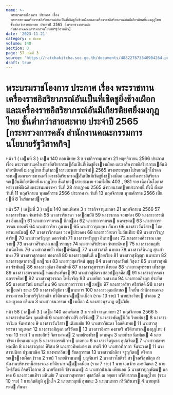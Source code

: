 ```yaml
---
name: >-
  พระบรมราชโองการ ประกาศ เรื่อง
  พระราชทานเครื่องราชอิสริยาภรณ์อันเป็นที่เชิดชูยิ่งช้างเผือกและเครื่องราชอิสริยาภรณ์อันมีเกียรติยศยิ่งมงกุฎไทย
  ชั้นต่ำกว่าสายสะพาย ประจำปี 2565 [กระทรวงการคลัง
  สำนักงานคณะกรรมการนโยบายรัฐวิสาหกิจ]
date: '2023-11-21'
category: ข พิเศษ
volume: 140
section: 3
page: 57 เล่มที่ 3
source: 'https://ratchakitcha.soc.go.th/documents/488227673340904264.pdf'
draft: true
---
```


# พระบรมราชโองการ ประกาศ เรื่อง พระราชทานเครื่องราชอิสริยาภรณ์อันเป็นที่เชิดชูยิ่งช้างเผือกและเครื่องราชอิสริยาภรณ์อันมีเกียรติยศยิ่งมงกุฎไทย ชั้นต่ำกว่าสายสะพาย ประจำปี 2565 [กระทรวงการคลัง สำนักงานคณะกรรมการนโยบายรัฐวิสาหกิจ]

หน้า 1 ( เลมที่ 3 ) เลม 140 ตอนพิเศษ 3 ข ราชกิจจานุเบกษา 21 พฤศจิกายน 2566 ประกาศ เรื่อง พระราชทานเครื่องราชอิสริยาภรณอันเป็นที่เชิดชูยิ่งชางเผือก และเครื่องราชอิสริยาภรณอันมีเกียรติยศยิ่งมงกุฎไทย ชั้นต่ํากวาสายสะพาย ประจําป 2565 ทรงพระกรุณาโปรดเกลาโปรดกระหมอมพระราชทานเครื่องราชอิสริยาภรณอันเป็นที่เชิดชูยิ่งชางเผือก และเครื่องราชอิสริยาภรณอันมีเกียรติยศยิ่งมงกุฎไทย ชั้นต่ํากวาสายสะพาย รวมทั้งสิ้น 403 , 981 ราย เนื่องในโอกาสพระราชพิธีเฉลิมพระชนมพรรษา วันที่ 28 กรกฎาคม 2565 ดังรายนามทายประกาศนี้ ทั้งนี้ ตั้งแต่วันที่ 11 พฤศจิกายน พุทธศักราช 2566 ประกาศ ณ วันที่ 13 พฤศจิกายน พุทธศักราช 2566 เป็นปที่ 8 ในรัชกาลปจจุบัน

หน้า 57 ( เลมที่ 3 ) เลม 140 ตอนพิเศษ 3 ข ราชกิจจานุเบกษา 21 พฤศจิกายน 2566 57 นางสาวรัชนก จันทร์คํา 58 นางสาวรินรดา วงคสมบัติ 59 นางวรกาล จอมฟอง 60 นางสาววรรณิสา อิ่นแกว 61 นางสาววราภรณ กึกกอง 62 นางสาววราภรณ นครเขตต 63 นางสาววราวรรณ ทองศรี 64 นางสาววริยา ภูนาแร 65 นางสาววรุณยุพา กันหา 66 นางสาววันวิสาข โชคพรหมอนันต 67 นางสาววิกานดา วงษประคอง 68 นางสาววิยะดา ไมสันเทียะ 69 นางสาววีรฎา ดําริห 70 นางสาวศรัญญา ดอกจําปา 71 นางสาวศรัญญา อินทรแสง 72 นางสาวศศิวรรณ เกตุวงษ 73 นางสาวศิรินนาถ แกวรากมุข 74 นางสาวศิริประภา จันทะนันท 75 นางสาวสมฤทัย กําเนิดโทน 76 นางสาวสายบัว พันธุพิพัฒน 77 นางสาวสําลี นาทอง 78 นางสาวสินีนาฎ สุระกําแหง 79 นางสาวสุกานดา ทองกาสี 80 นางสาวสุขสันติ์ นอยเวียง 81 นางสาวสุชัญญา นนทะภา 82 นางสาวสุดาภรณ แกวมา 83 นางสาวสุดารัตน์ บุญชู 84 นางสาวสุดารัตน์ วิสุงเร 85 นางสาวสุทธิดา รัชพันธ 86 นางสาวสุธิดา อินทสิทธิ์ 87 นางสาวสุพรรษา กิ่งยอด 88 นางสาวสุพรรษา เพ็ชรสุด 89 นางสาวสุภราภรณ หอมประพันธ 90 นางสาวสุมิตรา ชลอปญจศิลป 91 นางสาวสุวรรณา ฉกรรจศิลป 92 นางสาวสุวรรณา โพธิ์เจริญ 93 นางอทิชา วงศางาม 94 นางสาวอภิชญา ประทิศ 95 นางอมรรัตน์ มานะโพน 96 นางสาวอรวรรยา ตะเอย 97 นางสาวอริยา ศรีสวัสดิ์ 98 นางสาวออยคํา ชะนะ 99 นางสาวอัญธิกา ปนนะการ 100 นางสาวอุดมลักษณ ใจเย็น สํานักงานคณะกรรมการนโยบายรัฐวิสาหกิจ ทวีติยาภรณชางเผือก (รวม 13 ราย) 1 นายประวิทย บัวคอม 2 นายภูวดล ตรีเมฆ 3 นางสาวธนวรรณ ชางเผือก 4 นางสาวนุชนาฏ ตะวิชัย

หน้า 58 ( เลมที่ 3 ) เลม 140 ตอนพิเศษ 3 ข ราชกิจจานุเบกษา 21 พฤศจิกายน 2566 5 นางสาวปรกฉัตร อุดมสิทธิ์ 6 นางสาวปรางสิริ อารีรัมย 7 นางสาวพันธุนิวิธ วิทยพันธุ 8 นางสาววรวิมล จันทรทอง 9 นางสาววันวิสาข เติมธงชัย 10 นางสาววิยะดา โตอดิเทพย 11 นางสาวสุพรรษา หนูเพชร 12 นางสาวอภิญดา เสรีวัฒน 13 นางสาวอิศรา คงชาตรี ทวีติยาภรณมงกุฎไทย ( รวม 13 ราย) 1 นายชยสิทธิ์ จิตรามวงศ 2 นายธิระพัชร เคหะลูน 3 นายพิชย นีลพัธน 4 นายวชิระ เทียนเมธางกูร 5 นางสาวกรรณิการ เกตทอง 6 นางสาวจิตฐมาศ คุปตจิตต 7 นางสาวชลพร พละศึก 8 นางสาวญาดา ศิริสม 9 นางสาวทิพย์มาศ ณ ชาตรี 10 นางสาวทิภากร จันระวงศ 11 นางสาวปนิตา ปฐมมาณิศ 12 นางพรภวิษย รัชตสุวรรณ 13 นางสาวมัลลิกา จรูญวิตต ตริตาภรณชางเผือก (รวม 2 ราย) 1 นายชีวานนท บุญจันทร์ 2 นางสาวโชติรวี สวางศรีสุทธิกุล สํานักงานบริหารหนี้สาธารณะ ทวีติยาภรณชางเผือก (รวม 7 ราย) 1 นายจอมจักร อมรวัฒนา 2 นายโพธิรัตน์ กิจศรีโอภาค 3 นายรักชาติ วัชรานนท 4 นางสาวน้ําฝน เพียนอก 5 นางสาวปุญพัฒน พลเดช 6 นางสาวมนทิรา มหินชัย 7 นางสาวสุพรรษา ศุขสวัสดิ์ ณ อยุธยา ทวีติยาภรณมงกุฎไทย (รวม 10 ราย) 1 นายกิตติภูมิ อุนใจ 2 นายเทวฤทธิ์ สุทธนะ 3 นายนนทกร กรีวัชรินทร 4 นายพุทธิพงศ กันนา
